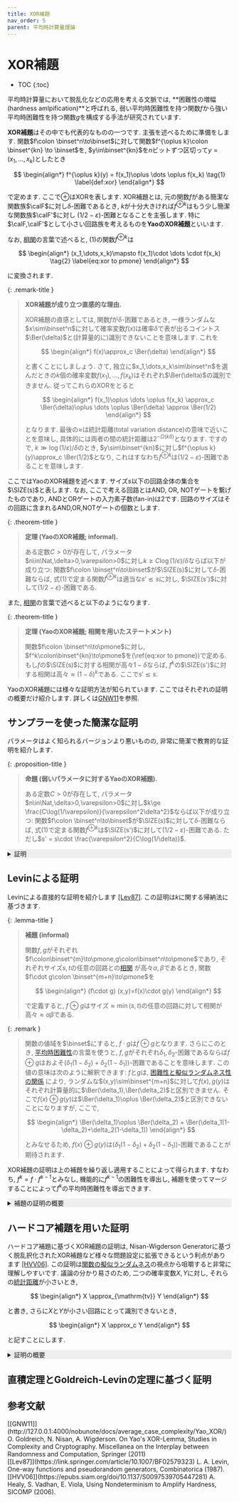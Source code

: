 ```yaml
---
title: XOR補題
nav_order: 5
parent: 平均時計算量理論
---
```

# XOR補題

* TOC
{:toc}


平均時計算量において脱乱化などの応用を考える文脈では, **困難性の増幅 (hardness amlpification)**と呼ばれる, 弱い平均時困難性を持つ関数$f$から強い平均時困難性を持つ関数$g$を構成する手法が研究されています.

**XOR補題**はその中でも代表的なものの一つです.
主張を述べるために準備をします.
関数$f\colon \binset^n\to\binset$に対して関数$f^{\oplus k}\colon \binset^{kn} \to \binset$を, $y\in\binset^{kn}$を$n$ビットずつ区切って$y = (x_1,\dots,x_k)$としたとき

$$
  \begin{align*}
    f^{\oplus k}(y) = f(x_1)\oplus \dots \oplus f(x_k) \tag{1} \label{def:xor}
  \end{align*}
$$

で定めます.
ここで$\oplus$はXORを表します.
XOR補題とは, 元の関数$f$がある簡潔な関数族$\calF$に対し$\delta$-困難であるとき, $k$が十分大きければ$f^{\oplus k}$はもう少し簡潔な関数族$\calF'$に対し
$(1/2-\varepsilon)$-困難となることを主張します.
特に$\calF,\calF'$として小さい回路族を考えるものを**YaoのXOR補題**といいます.

なお, [相関]({{site.baseurl}}/docs/average_case_complexity/average_case_hardness#相関に基づく定義)の言葉で述べると, (1)の関数$f^{\oplus k}$は

$$
  \begin{align*}
    (x_1,\dots,x_k)\mapsto f(x_1)\cdot \dots \cdot f(x_k) \tag{2} \label{eq:xor to pmone}
  \end{align*}
$$

に変換されます.

{: .remark-title }
> **XOR補題が成り立つ直感的な理由.**
> 
> XOR補題の直感としては, 関数$f$が$\delta$-困難であるとき, 一様ランダムな$x\sim\binset^n$に対して確率変数$f(x)$は確率$\delta$で表が出るコイントス$\Ber(\delta)$と(計算量的に)識別できないことを意味します.
> これを
>
> $$
  \begin{align*}
    f(x)\approx_c \Ber(\delta)
  \end{align*}
> $$
> 
> と書くことにしましょう.
> さて, 独立に$x_1,\dots,x_k\sim\binset^n$を選んだときの$k$個の確率変数$f(x_1),\dots,f(x_k)$はそれぞれ$\Ber(\delta)$の識別できません.
> 従ってこれらのXORをとると
> 
> $$
  \begin{align*}
    f(x_1)\oplus \dots \oplus f(x_k) \approx_c \Ber(\delta)\oplus \dots \oplus \Ber(\delta) \approx \Ber(1/2)
  \end{align*}
> $$
> 
> となります. 最後の$\approx$は統計距離(total variation distance)の意味で近いことを意味し, 具体的には両者の間の統計距離は$2^{-\Omega(k\delta)}$となります.
> ですので, $k \gg \log(1/\varepsilon)/\delta$のとき, $y\sim\binset^{kn}$に対し$f^{\oplus k}(y)\approx_c \Ber(1/2)$となり, これはすなわち$f^{\oplus k}$は$(1/2-\varepsilon)$-困難であることを意味します.

ここではYaoのXOR補題を述べます.
サイズ$s$以下の回路全体の集合を$\SIZE(s)$と表します. なお, ここで考える回路とはAND, OR, NOTゲートを繋げたものであり, ANDとORゲートの入力素子数(fan-in)は2です.
回路のサイズはその回路に含まれるAND,OR,NOTゲートの個数とします.

{: .theorem-title }
> **定理 (YaoのXOR補題; informal).**
>
> ある定数$C>0$が存在して, パラメータ$n\in\Nat,\delta>0,\varepsilon>0$に対し$k\ge C\log(1/\varepsilon)/\delta$ならば以下が成り立つ:
> 関数$f\colon \binset^n\to\binset$が$\SIZE(s)$に対して$\delta$-困難ならば, 式(1)で定まる関数$f^{\oplus k}$は適当な$s'\lesssim s$に対し, $\SIZE(s')$に対して$(1/2-\varepsilon)$-困難である.

また, [相関]({{site.baseurl}}/docs/average_case_complexity/average_case_hardness#相関に基づく定義)の言葉で述べると以下のようになります.

{: .theorem-title }
> **定理 (YaoのXOR補題; 相関を用いたステートメント)**
>
> 関数$f\colon \binset^n\to\pmone$に対し, $f^k\colon\binset^{kn}\to\pmone$を(\ref{eq:xor to pmone})で定める.
> もし$f$の$\SIZE(s)$に対する相関が高々$1-\delta$ならば, $f^{k}$の$\SIZE(s')$に対する相関は高々$\approx (1-\delta)^k$である. ここで$s'\lesssim s$.

YaoのXOR補題には様々な証明方法が知られています.
ここではそれぞれの証明の概要だけ紹介します.
詳しくは[GNW11](#GNW11)を参照.

## サンプラーを使った簡潔な証明

パラメータはよく知られるバージョンより悪いものの, 非常に簡潔で教育的な証明を紹介します.

{: .proposition-title }
> **命題 (弱いパラメータに対するYaoのXOR補題).**
>
> ある定数$C>0$が存在して, パラメータ$n\in\Nat,\delta>0,\varepsilon>0$に対し$k\ge \frac{C\log(1/\varepsilon)}{\varepsilon^2\delta^2}$ならば以下が成り立つ:
> 関数$f\colon \binset^n\to\binset$が$\SIZE(s)$に対して$\delta$-困難ならば, 式(1)で定まる関数$f^{\oplus k}$は$\SIZE(s')$に対して$(1/2-\varepsilon)$-困難である. ただし$s' = s\cdot \frac{\varepsilon^2}{C\log(1/\delta)}$.

<details markdown="1" style="background-color: #eee;">
<summary style="display: list-item">証明</summary>
  対偶を証明します. すなわち, $f^{\oplus k}$が$\SIZE(s')$に対して$(1/2-\varepsilon)$-困難でないと仮定して, $f$が$\SIZE(s)$に対して$\delta$-困難でないことを示します.
  そのために, 次の性質を満たすオラクル回路$C^\calO$を構成します: オラクル$\calO$が

  $$
    \begin{align*}
      \Pr_{y\sim\binset^{kn}}[C(y) = f^{\oplus k}(y)] \ge \frac{1}{2} + \varepsilon
    \end{align*}
  $$

  を満たすときに$C^{\calO}$は

  $$
    \begin{align*}
      \Pr_{\substack{x\sim\binset^n\\ C^{\calO}}}[C(x) = f(x)] \ge 1-\delta
    \end{align*}
  $$
  
  を満たし, さらに$C^\calO$のサイズは(オラクルゲートのサイズを定数として)$O(kn\cdot \log(1/\delta)/\varepsilon^2)$となり, オラクルコールの回数は高々$O(\log(1/\delta)/\varepsilon^2)$となる.
  なお, ここではランダムな入力$x\sim\binset^n$と$C^\calO$の内部のランダムネスに関する確率を考えています.

  {: .corollary-title }
  > **オラクル回路$C^{\calO}$**
  > 
  > 入力: $f$のインスタンス$x\in\binset^n$, ランダムシード$r$, アドバイス$\alpha = \alpha(n,r)$
  >
  > 1. 各$t=1,\dots,T$ (ここで$T=O(\log(1/\delta)/\varepsilon^2)$)に対して以下を行う:
  >    1. ランダムシード$r$に基づいて一様ランダムに$(x_1,\dots,x_k)\sim\binset^{kn}$および$i\sim[k]$をサンプリングする.
  >    2. $y = (x_1,\dots,x_{i-1},x,x_{i+1},\dots,x_k)$とし, オラクルとアドバイスを用いて$b_t := \calO(y) + \sum_{j\ne i} f(x_j) \bmod 2 $を計算する. ここで, 各$f(x_j)$ ($j\ne i$) はランダムシード$r$と$n$に依存するため, アドバイス$\alpha$に含めておくことができます.
  > 2. $b_1,\dots,b_T$の中での多数決を出力する (多数決が存在しない場合は任意のビットを出力する).

  オラクル$\calO$としてサイズ$s'$の回路を用いたとき, 上記のオラクル回路はサイズ$s=O((kn+s')\log(1/\delta)/\varepsilon^2) = O(s'\log(1/\delta)/\varepsilon^2)$となります (ここでは$C$のサイズは入力長以上なので$s'\ge kn$).

  次に回路$C^\calO$が$f$を多くの入力上で計算することを示します.
  オラクル$\calO$がステップ1(b)で入力$y=(x_1,\dots,x_{i-1},x,x_{i+1},\dots,x_k)$に対して$f^{\oplus k}(y)$を正しく計算すると仮定します.
  するとステップ1(b)で計算される$b_t$は
  
  $$
    \begin{align*}
      b_t = f^{\oplus k}(y) + \sum_{j\ne i} f(x_j) \pmod 2 = f(x)
    \end{align*}
  $$
  
  となります.
  したがって, オラクル回路$C^\calO$は, ステップ1において半数以上の反復においてオラクル$\calO$インスタンス$y$で成功する場合に$f(x)$を出力します.

  一様ランダムな$x\sim\binset^n$とステップ1(b)で構成される$y$に対して, 確率変数の組$(x,y)$は [直積サンプラー]({{site.baseurl}}/docs/tools/sampler#direct-product-sampler-definition) です.
  従って, [直積サンプラーのサンプラー性]({{site.baseurl}}/docs/tools/sampler#direct-product-sampler)によってこの組は$(\delta/2,\varepsilon/2)$-サンプラーとなります.
  ここで, オラクル$\calO$に対し, 関数$S\colon\binset^{kn}\to\binset$を

  $$
    \begin{align*}
      S(y) = \begin{cases}
        1 & \text{if } \calO(y) = f^{\oplus k}(y), \\
        0 & \text{otherwise}
      \end{cases}
    \end{align*}
  $$
  
  とします. オラクル$\calO$の仮定より$\E_y[S(y)]\ge \frac{1}{2} + \varepsilon$です.
  一方で$(x,y)$のサンプラー性より

  $$
    \begin{align*}
      \Pr_{x\sim \binset^n} \qty[ \E[S(y)|x] \ge \frac{1+\varepsilon}{2} ] &\le 
      \Pr_{x\sim \binset^n} \qty[ \left|\E[S(y)|x] - \E[S(y)]\right| \ge \frac{\varepsilon}{2} ] \\
      &\le \frac{\delta}{2}
    \end{align*}
  $$
  
  を得ます. すなわち, $(1-\delta/2)$の割合の$x$に対して, $y$をランダムに生成したとき$S(y)=$となる確率が少なくとも$1/2+\varepsilon/2$だけあります. このような$x$を**good**であると呼びます.
  goodなインスタンス$x$に対して$C^\calO(x)$の挙動を考えましょう.
  ステップ$1(b)$で生成したランダムな$y$は, $x$がgoodであることから, $\Pr_y[S(y)=1|x]\ge \frac{1+\varepsilon}{2}$を満たします. 従って, $T=O(\log(1/\delta)/\varepsilon^2)$回の各反復$t$において, 確率$\frac{1+\varepsilon}{2}$で$b_t=f(x)$となります. したがって, $T$の仮定から, 多数決によって確率$1-\delta/2$で$C^\calO(x)$は$f(x)$を出力します.
  以上より, この回路$C^\calO$は

  $$
    \begin{align*}
      \Pr_{x\sim\binset^n,C^\calO}[C^\calO(x) = f(x)] &=\Pr_x[x\text{ is good}]\Pr_{C^{\calO}}[C^{\calO}(x) = f(x) | x \text{ is good}] \\
      &\ge (1-\delta/2)(1-\delta/2) = 1-\delta
    \end{align*}
  $$  

  となるため, $f$が$\SIZE(s)$に対して$\delta$-困難でないことが示されました.
</details>

## Levinによる証明

Levinによる直接的な証明を紹介します [[Lev87]](#Lev87).
この証明は$k$に関する帰納法に基づきます.

{: .lemma-title }
> **補題 (informal)**
>
> 関数$f,g$がそれぞれ$f\colon\binset^{m}\to\pmone,g\colon\binset^n\to\pmone$であり, それぞれサイズ$s,t$の任意の回路との[相関]({{site.baseurl}}/docs/average_case_complexity/average_case_hardness#相関に基づく定義) が高々$\alpha,\beta$であるとき, 関数$f\cdot g\colon \binset^{m+n}\to\pmone$を
> 
> $$
  \begin{align*}
    (f\cdot g) (x,y)=f(x)\cdot g(y)
  \end{align*}
> $$
>
> で定義すると, $f\oplus g$はサイズ$\approx \min(s,t)$の任意の回路に対して相関が高々$\approx \alpha\beta$である.

{: .remark }
> 関数の値域を$\binset$にすると, $f\cdot g$は$f\oplus g$となります.
> さらにこのとき, [平均時困難性]({{site.baseurl}}/docs/average_case_complexity/average_case_hardness)の言葉を使うと, $f,g$がそれぞれ$\delta_1,\delta_2$-困難であるならば$f\oplus g$はおよそ$(\delta_1(1-\delta_2)+\delta_2(1-\delta_1))$-困難であることを意味します.
> この値の意味は次のように解釈できます: $f$と$g$は, [困難性と擬似ランダムネス性の関係]({{site.baseurl}}/docs/average_case_complexity/function_pseudorandomness#関数の平均時困難性と擬似ランダム性) により, ランダムな$(x,y)\sim\binset^{m+n}$に対して$f(x),g(y)$はそれぞれ計算量的に$\Ber(\delta_1),\Ber(\delta_2)$と区別できません. そこで$f(x)\oplus g(y)$は$\Ber(\delta_1)\oplus \Ber(\delta_2)$と区別できないことになりますが, ここで,
> 
> $$
  \begin{align*}
    \Ber(\delta_1)\oplus \Ber(\delta_2) = \Ber(\delta_1(1-\delta_2)+\delta_2(1-\delta_1))
  \end{align*}
> $$
>
> とみなせるため, $f(x)\oplus g(y)$は$(\delta_1(1-\delta_2) + \delta_2(1-\delta_1))$-困難であることが期待されます.

XOR補題の証明は上の補題を繰り返し適用することによって得られます.
すなわち, $f^k = f\cdot f^{k-1}$とみなし, 機能的に$f^{k-1}$の困難性を導出し, 補題を使ってマージすることによって$f^k$の平均時困難性を導出できます.

<details markdown="1" style="background-color: #eee;">
<summary style="display: list-item">補題の証明の概要</summary>
  
  対偶を示します. $f\oplus g$があるサイズ$s$の回路$C$に対して相関が$\gamma$より大きいと仮定します.
  このとき,

  $$
    \begin{align*}
      \alpha\beta &\lesssim \E_{x,y}[C(x,y)\cdot f(x) \cdot g(y)] \\
      &= \E_{x}[f(x)\underbrace{\E_y[C(x,y)\cdot g(y)]}_{:=T(x)}]. \tag{3} \label{eq:fT cor}
    \end{align*}
  $$
  
  ここで$T(x)=\E_y[C(x,y)\cdot g(y)]$とします. このとき, 任意の$x\in\binset^m$に対して$\abs{T(x)}\le\beta$が成り立ちます.
  実際, ある$x\in\binset^m$に対して$T(x)>\beta$と仮定すると, このような$x$を固定したとき, 回路$y\mapsto C(x,y)$は$g$との相関が$T(x)>\beta$となります ($C$のサイズが$\min\set{s,t}\le t$であることに注意). また, $T(x)<-\beta$ならば出力をフリップすれば同様の回路が得られます. これは$g$の相関に関する仮定に違反します.
  したがって, $\abs{T(x)}\le\beta$が成り立ちます.

  このとき, 関数$h\colon x\mapsto \frac{T(x)}{\beta} \in [-1,1]$は式(\ref{eq:fT cor})より

  $$
    \begin{align*}
      \E_x[h(x)f(x)] \gtrsim \alpha\beta/\beta = \alpha
    \end{align*}
  $$
  
  となります. 従って, $h$は$f$との相関がある程度大きいため, $h$を使って$f$を近似する回路を構成することを考えていきます.
  関数$h$を計算するためには$T(x) = \E_y[C(x,y)g(y)]$を計算する必要があります.
  この関数は$y$の独立なコピー$y_1,\dots,y_\ell$を生成し, $g(y_1),\dots,g(y_\ell)$をアドバイスとして受け取り, $\frac{1}{\ell}\sum_i C(x,y_i)g(y_i)$を出力することによって高確率で近似できます.
  これにより, 関数$h$の($f$との相関をほぼ保存する精度の)近似値を計算することができます.
  なお, $h$の値域は$[-1,1]$となっていますが, 仮に出力値が$r\in[-1,1]$だった時は
  確率$\frac{1+r}{2}$で$+1$, 確率$\frac{1-r}{2}$で$-1$を出力する乱択回路を考えれば, 相関を損なわずに
  出力地を$\pmone$に変換することができます.
</details>

## ハードコア補題を用いた証明

ハードコア補題に基づくXOR補題の証明は, Nisan-Wigderson Generatorに基づく脱乱択化されたXOR補題など様々な問題設定に拡張できるという利点があります [[HVV06]](#HVV06).
この証明は[関数の擬似ランダムネス]({{site.baseurl}}/docs/average_case_complexity/function_pseudorandomness)の視点から咀嚼すると非常に理解しやすいです.
議論の分かり易さのため, 二つの確率変数$X,Y$に対し, それらの[統計距離]({{site.baseurl}}/docs/tools/statistical_distance)が小さいとき,

$$
  \begin{align*}
    X \approx_{\mathrm{tv}} Y
  \end{align*}
$$

と書き, さらに$X$と$Y$が小さい回路にとって識別できないとき,

$$
  \begin{align*}
    X \approx_c Y
  \end{align*}
$$

と記すことにします.

<details markdown="1" style="background-color: #eee;">
<summary style="display: list-item">証明の概要</summary>
  
[ハードコア補題]({{site.baseurl}}/docs/average_case_complexity/hardcore)は, 関数$f\colon\binset^n\to\binset$が$\SIZE(s)$に対して$\delta$-困難であるとき, **ハードコア集合**と呼ばれるある集合 $H \subseteq \binset^n$が存在して, $\abs{H}\gtrsim \delta 2^n$かつ$f$の$H$への制限$f\restr{H}\colon H\to\binset$が, 適当な$s'\lesssim s$を用いて$\SIZE(s')$に対し$(1/2-\varepsilon)$-困難であることを主張する定理です.
[擬似ランダムネスからの理解]({{site.baseurl}}/docs/average_case_complexity/hardcore#ハードコア補題)で述べたように, ハードコア集合$H$に対し, ランダム関数

$$
  \begin{align*}
    f_H(x) = \begin{cases}
      \Ber(1/2) & \text{if } x\in H, \\
      f(x) & \text{otherwise}
    \end{cases}
  \end{align*}
$$

と定義すると, $x\sim \binset^n$に対し, $(x,f(x))\approx_c (x,f_H(x))$が成り立ちます.
では, 式(\ref{def:xor})で定まる関数$f^{\oplus k}$および$f_H^{\oplus k}$を考えてみましょう.
後者の関数に対し$k$-wise XORを適用して定まる関数

$$
  \begin{align*}
    f_H^{\oplus k} (x_1,\dots,x_k) = f_H(x_1)\oplus \dots \oplus f_H(x_k)
  \end{align*}
$$

は, どれか一つの$x_i$が$x_i\in H$ならば, 出力値はランダムビット$\Ber(1/2)$となります.
入力$(x_1,\dots,x_k)$をランダムに選んだとき, この事象は確率$1-(1-\delta)^k$で起こります (ここでは簡単のため, $\abs{H}=\delta 2^n$とした).
すなわち, $f_H^{\oplus k}$は

$$
  \begin{align*}
    f_H^{\oplus k}(x_1,\dots,x_k) = \begin{cases}
      \Ber(1/2) & \text{with probability } 1-(1-\delta)^k, \\
      f^{\oplus k}(x_1,\dots,x_k) & \text{otherwise}
    \end{cases}
  \end{align*}
$$

となり, 特にランダムビット$\Ber(1/2)$との統計距離は$2^{-\Omega(k\delta)} $となるため, $k\gg\log(1/\varepsilon)/\delta$ならば

$$
  \begin{align*}
    (x_1,\dots,x_k,f_H^{\oplus k}(x_1,\dots,x_k)) \approx_{\mathrm{tv}} (x_1,\dots,x_k,\Ber(1/2)) \tag{4} \label{eq:f_H xor tv}
  \end{align*}
$$

が成り立ちます.

さて, XOR補題の対偶を示すために, $f^{\oplus x}$が$(1/2-\varepsilon)$-困難でないと仮定しましょう.
このとき, [平均時困難性と擬似ランダム性の等価性]({{site.baseurl}}/docs/average_case_complexity/function_pseudorandomness#関数の平均時困難性と擬似ランダム性)および式(\ref{eq:f_H xor tv})により,

$$
  \begin{align*}
    (x_1,\dots,x_k,f^{\oplus k}(x_1,\dots,x_k)) \not\approx_c (x_1,\dots,x_k,\Ber(1/2)) \approx_{\mathrm{tv}} (x_1,\dots,x_k,f_H^{\oplus k}(x_1,\dots,x_k))
  \end{align*}
$$

を満たし, 特にこれは


$$
  \begin{align*}
    (x_1,\dots,x_k,f^{\oplus k}(x_1,\dots,x_k))\quad\text{and}\quad (x_1,\dots,x_k,f_H^{\oplus k}(x_1,\dots,x_k)) \tag{5} \label{eq:f f_H xor distinguish}
  \end{align*}
$$

が成り立つことを意味します.
ここで, 各$i=0,1,\dots,k$に対して$\binset^{kn+1}$上の分布$H_i$を

$$
  \begin{align*}
    H_i = (x_1,\dots,x_k,f(x_1)\oplus \dots \oplus f(x_{i})\oplus f_H(x_{i+1}) \oplus \dots \oplus f_H(x_k))
  \end{align*}
$$

と定義しましょう. 特に(\ref{eq:f f_H xor distinguish})より, $H_0$と$H_k$は区別可能であることがわかります.
すなわち, ある小さい回路$C\colon\binset^{kn+1}\to\binset$が存在して

$$
  \begin{align*}
    \Omega(\varepsilon) &\le \Pr_{z\sim H_0}[C(z)=1] - \Pr_{z\sim H_k}[C(z)=1] \\
    &\le \sum_{i=0}^{k} \Pr_{z\sim H_i}[C(z)=1] - \Pr_{z\sim H_{i+1}}[C(z)=1]
  \end{align*}
$$

となるため, ある$i\in\set{0,1,\dots,k-1}$が存在して

$$
  \begin{align*}
    \Pr_{z\sim H_i,f_H}[C(z)=1] - \Pr_{z\sim H_{i+1},f_H}[C(z)=1] \ge \Omega(\varepsilon/k)
  \end{align*}
$$

が成り立ちます. なお, 上記の確率には入力$z$の他に, $f_H$のランダムネスも考えます.
ここで, 分布$H_i$と$H_{i+1}$の中身は一つの成分だけ異なっています:

$$
  \begin{align*}
    &(x_1,\dots,x_k,f(x_1)\oplus \dots \oplus f(x_{i})\oplus \textcolor{red}{f_H(x_{i+1})} \oplus \dots \oplus f_H(x_k)) \\
    &(x_1,\dots,x_k,f(x_1)\oplus \dots \oplus f(x_{i})\oplus \textcolor{red}{f(x_{i+1})} \oplus \dots \oplus f_H(x_k)).
  \end{align*}
$$

そこで, $x_{i+1}$以外の全ての$x_j$と$f(x_j)$ ($j\ne i+1$), および$f_H$のランダムネスを適当に固定して回路$C$に与えてを走らせると
$(x_{i+1},f(x_{i+1})) \not\approx_c (x_{i+1},f_H(x_{i+1}))$となります. $x_{i+1}$を$x$に書き換えると, ある小さい回路$C'$が存在して

$$
  \begin{align*}
    \Pr_{x\sim \binset^n}[C'(x,f(x))=1] - \Pr_{x\sim \binset^n}[C'(x,f_H(x))=1] \ge \Omega(\varepsilon/k)
  \end{align*}
$$

が成り立ちます.
この式の左辺を考えます.
全ての$x\not\in H$に対して$f(x)=f_H(x)$なので左辺に寄与せず, $x\in H$のときは$f_H(x)=\Ber(1/2)$なので,

$$
  \begin{align*}
    \Pr_{x\sim H}[C'(x,f(x))=1] - \Pr_{x\sim H}[C'(x,\Ber(1/2))=1] \ge \Omega(\varepsilon/k)
  \end{align*}
$$

となります. ここで[Yaoのnext-bit predictor]({{site.baseurl}}/docs/average_case_complexity/function_pseudorandomness#prop:yao-next-bit-predictor)より, $H$上で$f$をある程度のアドバンテージで計算する小さい回路$C''$, すなわち

$$
  \begin{align*}
    \Pr_{x\sim H}[C''(x)=f(x)] \ge \frac{1}{2}+\Omega(\varepsilon/k)
  \end{align*}
$$

が存在します. これはハードコア補題に反するため, $f^{\oplus k}$が$(1/2-\varepsilon)$-困難であることが示されました.

</details>

## 直積定理とGoldreich-Levinの定理に基づく証明

## 参考文献

<div id="GNW11" markdown="1">
[[GNW11]](http://127.0.0.1:4000/nobunote/docs/average_case_complexity/Yao_XOR/) O. Goldreich, N. Nisan, A. Wigderson. On Yao's XOR-Lemma, Studies in Complexity and Cryptography. Miscellanea on the Interplay between Randomness and Computation, Springer (2011)
</div>
<div id="Lev87" markdown="1">
[[Lev87]](https://link.springer.com/article/10.1007/BF02579323) L. A. Levin, One-way functions and pseudorandom generators, Combinatorica (1987).
</div>
<div id="HVV06" markdown="1">
[[HVV06]](https://epubs.siam.org/doi/10.1137/S0097539705447281) A. Healy, S. Vadhan, E. Viola, Using Nondeterminism to Amplify Hardness, SICOMP (2006).
</div>
